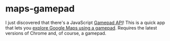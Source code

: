 maps-gamepad
============

I just discovered that there's a JavaScript [Gamepad API](http://www.html5rocks.com/en/tutorials/doodles/gamepad/)! This is a quick app that lets you [explore Google Maps using a gamepad](http://www.cs.hmc.edu/~cchu/maps-gamepad/index.html). Requires the latest versions of Chrome and, of course, a gamepad. 
